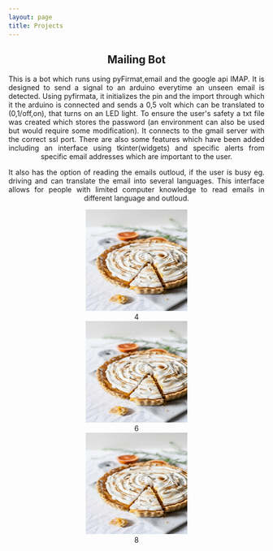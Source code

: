 ```yaml
---
layout: page
title: Projects
---
```


<head>
<meta charset="utf-8">
<!--<link rel="stylesheet" href="styles.css">-->
<style>
 
.grid-container {
  /*display: grid;
  grid-template-columns: 50% 50%;*/
  padding: 20px;
  }
.grid-item{
  text-align: justify;
  text-align-last: center;
}
  
</style>
</head>
<body>
  <h2 style="text-align:center;"> Mailing Bot</h2>
  <div class="grid-container">
    <div class="grid-item">This is a bot which runs using pyFirmat,email and the google api IMAP. It is designed to send a signal to an arduino everytime an unseen email is detected. Using pyfirmata, it initializes the pin and the import through which it the arduino is connected and sends a 0,5 volt which can be translated to (0,1/off,on), that turns on an LED light. To ensure the user's safety a txt file was created which stores the password (an environment can also be used but would require some modification). It connects to the gmail server with the correct ssl port. There are also some features which have been added including an interface using tkinter(widgets) and specific alerts from specific email addresses which are important to the user.<br>

  It also has the option of reading the emails outloud, if the user is busy eg. driving and can translate the email into several languages. This interface allows for people with limited computer knowledge to read emails in different language and outloud.</div>

   <div class="grid-item">
      <a href="https://www.qries.com/"> 
        <img src="flower.jpg" alt="Pie:)" style="width:200px;height:200px;">
      </a>
   </div>

   <div class="grid-item">4</div>

   <div class="grid-item">
      <a href="https://www.qries.com/"> 
        <img src="flower.jpg" alt="Pie:)" style="width:200px;height:200px;">
      </a>
   </div>

   <div class="grid-item">6</div>

   <div class="grid-item">
      <a href="https://www.qries.com/"> 
       <img src="flower.jpg" alt="Pie:)" style="width:200px;height:200px;">
     </a>
   </div>

   <div class="grid-item">8</div>

  </div>
</body>



